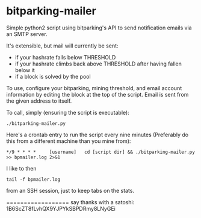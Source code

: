 bitparking-mailer
=================

Simple python2 script using bitparking's API to send notification emails via an SMTP server.

It's extensible, but mail will currently be sent:
- if your hashrate falls below THRESHOLD
- if your hashrate climbs back above THRESHOLD after having fallen below it
- if a block is solved by the pool

To use, configure your bitparking, mining threshold, and email account information by editing the block at the top of the script.  Email is sent from the given address to itself.

To call, simply (ensuring the script is executable):

`./bitparking-mailer.py`

Here's a crontab entry to run the script every nine minutes (Preferably do this from a different machine than you mine from):

`*/9 * * * *     [username]   cd [script dir] && ./bitparking-mailer.py >> bpmailer.log 2>&1`

I like to then

`tail -f bpmailer.log`

from an SSH session, just to keep tabs on the stats.

==================
say thanks with a satoshi: 1B6ScZT8fLvhQX9YJPYkSBPDRmy8LNyGEi
